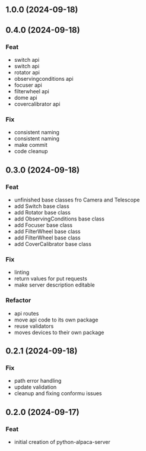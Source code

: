## 1.0.0 (2024-09-18)

## 0.4.0 (2024-09-18)

### Feat

- switch api
- switch api
- rotator api
- observingconditions api
- focuser api
- filterwheel api
- dome api
- covercalibrator api

### Fix

- consistent naming
- consistent naming
- make commit
- code cleanup

## 0.3.0 (2024-09-18)

### Feat

- unfinished base classes fro Camera and Telescope
- add Switch base class
- add Rotator base class
- add ObservingConditions base class
- add Focuser base class
- add FilterWheel base class
- add FilterWheel base class
- add CoverCalibrator base class

### Fix

- linting
- return values for put requests
- make server description editable

### Refactor

- api routes
- move api code to its own package
- reuse validators
- moves devices to their own package

## 0.2.1 (2024-09-18)

### Fix

- path error handling
- update validation
- cleanup and fixing conformu issues

## 0.2.0 (2024-09-17)

### Feat

- initial creation of python-alpaca-server
